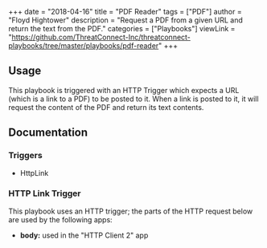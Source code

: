 +++
date = "2018-04-16"
title = "PDF Reader"
tags = ["PDF"]
author = "Floyd Hightower"
description = "Request a PDF from a given URL and return the text from the PDF."
categories = ["Playbooks"]
viewLink = "https://github.com/ThreatConnect-Inc/threatconnect-playbooks/tree/master/playbooks/pdf-reader"
+++

## Usage

This playbook is triggered with an HTTP Trigger which expects a URL (which is a link to a PDF) to be posted to it. When a link is posted to it, it will request the content of the PDF and return its text contents.

## Documentation

### Triggers

- HttpLink

### HTTP Link Trigger

This playbook uses an HTTP trigger; the parts of the HTTP request below are used by the following apps:

- **body:** used in the "HTTP Client 2" app
